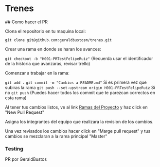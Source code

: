 # Trenes

## Como hacer el PR

Clona el repositorio en tu maquina local:

`git clone git@github.com:geraldbustosm/trenes.git`

Crear una rama en donde se haran los avances:

`git checkout -b "H001-PRTestFelipeRuiz"`
(Recuerda usar el identificador de la historia que avanzaras, revisar trello)

Comenzar a trabajar en la rama:

`git add .`
`git commit -m "Cambios a README.md"`
Si es primera vez que subiras la rama `git push --set-upstream origin H001-PRTestFelipeRuiz` 
Si no `git push`
(Puedes hacer todos los commit que te parezcan correctos en esta rama)

Al tener tus cambios listos, ve al link [Ramas del Proyecto](https://github.com/geraldbustosm/trenes/branches) y haz click en "New Pull Request"

Asigna los integrantes del equipo que realizara la revision de los cambios.

Una vez revisados los cambios hacer click en "Marge pull request" y tus cambios se mezclaran a la rama principal "Master"

### Testing
PR por GeraldBustos